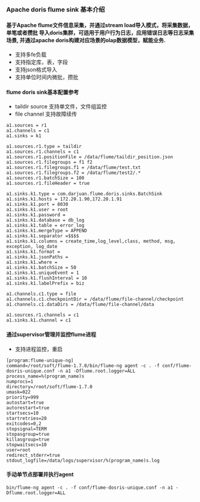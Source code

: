 ###  Apache doris flume sink 基本介绍

#### 基于Apache flume文件信息采集，并通过stream load导入模式，将采集数据，单笔或者攒批 导入doris集群，可适用于用户行为日志，应用错误日志等日志采集场景, 并通过apache doris构建对应场景的olap数据模型，赋能业务.

* 支持多fe负载
* 支持指定库，表，字段
* 支持json格式导入
* 支持单位时间内微批，攒批


#### flume doris sink基本配置参考

* taildir source 支持单文件，文件组监控
* file channel 支持故障续传

```
a1.sources = r1
a1.channels = c1
a1.sinks = k1

a1.sources.r1.type = taildir
a1.sources.r1.channels = c1
a1.sources.r1.positionFile = /data/flume/taildir_position.json
a1.sources.r1.filegroups = f1 f2
a1.sources.r1.filegroups.f1 = /data/flume/test.txt
a1.sources.r1.filegroups.f2 = /data/flume/test2/.*
a1.sources.r1.batchSize = 100
a1.sources.r1.fileHeader = true

a1.sinks.k1.type = com.darjuan.flume.doris.sinks.BatchSink
a1.sinks.k1.hosts = 172.20.1.90,172.20.1.91
a1.sinks.k1.port = 8030
a1.sinks.k1.user = root
a1.sinks.k1.password =
a1.sinks.k1.database = db_log
a1.sinks.k1.table = error_log
a1.sinks.k1.mergeType = APPEND
a1.sinks.k1.separator =$$$$    
a1.sinks.k1.columns = create_time,log_level,class, method, msg, exception, log_date
a1.sinks.k1.format =
a1.sinks.k1.jsonPaths =
a1.sinks.k1.where =
a1.sinks.k1.batchSize = 50
a1.sinks.k1.uniqueEvent = 1
a1.sinks.k1.flushInterval = 10
a1.sinks.k1.labelPrefix = biz

a1.channels.c1.type = file
a1.channels.c1.checkpointDir = /data/flume/file-channel/checkpoint
a1.channels.c1.dataDirs = /data/flume/file-channel/data

a1.sources.r1.channels = c1
a1.sinks.k1.channel = c1

```

#### 通过supervisor管理并监控flume进程
* 支持进程监控，重启

```
[program:flume-unique-ng]
command=/root/soft/flume-1.7.0/bin/flume-ng agent -c . -f conf/flume-dosris-unique.conf -n a1 -Dflume.root.logger=ALL
process_name=%(program_name)s
numprocs=1
directory=/root/soft/flume-1.7.0
umask=022
priority=999
autostart=true
autorestart=true
startsecs=10
startretries=20
exitcodes=0,2
stopsignal=TERM
stopasgroup=true
killasgroup=true
stopwaitsecs=10
user=root
redirect_stderr=true
stdout_logfile=/data/logs/supervisor/%(program_name)s.log

```

#### 手动单节点部署并执行agent
```
bin/flume-ng agent -c . -f conf/flume-dosris-unique.conf -n a1 -Dflume.root.logger=ALL
```
